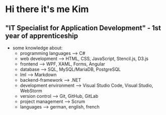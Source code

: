 # Hi there it's me Kim

## "IT Specialist for Application Development" - 1st year of apprenticeship

- some knowledge about:
  - programming languages --> C#
  - web development --> HTML, CSS, JavaScript, Stencil.js, D3.js
  - frontend --> WPF, XAML, Forms, Angular
  - database --> SQL, MySQL/MariaDB, PostgreSQL
  - lml --> Markdown
  - backend-framework --> .NET
  - development environment --> Visual Studio Code, Visual Studio, WebStorm
  - version control --> Git, GitHub, GitLab
  - project management --> Scrum
  - languages --> german, english, french
